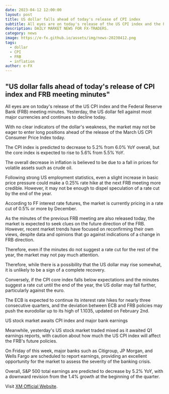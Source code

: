 ```yaml
---
date: 2023-04-12 12:00:00
layout: post
title: US dollar falls ahead of today's release of CPI index
subtitle: All eyes are on today's release of the US CPI index and the Federal Reserve Bank meeting minutes.
description: DAILY MARKET NEWS FOR FX-TRADERS.
category: news
image: https://e-fx.github.io/assets/img/news-20230412.png
tags:
  - dollar
  - CPI
  - FRB
  - inflation
author: e-FX
---
```


##  "US dollar falls ahead of today's release of CPI index and FRB meeting minutes"

All eyes are on today's release of the US CPI index and the Federal Reserve Bank (FRB) meeting minutes. Yesterday, the US dollar fell against most major currencies and continues to decline today.

With no clear indicators of the dollar's weakness, the market may not be eager to enter long positions ahead of the release of the March US CPI Consumer Price Index today.

The CPI index is predicted to decrease to 5.2% from 6.0% YoY overall, but the core index is expected to rise to 5.6% from 5.5% YoY.

The overall decrease in inflation is believed to be due to a fall in prices for volatile assets such as crude oil.

Following strong US employment statistics, even a slight increase in basic price pressure could make a 0.25% rate hike at the next FRB meeting more credible. However, it may not be enough to dispel speculation of a rate cut by the end of the year.

According to FF interest rate futures, the market is currently pricing in a rate cut of 0.5% or more by December.

As the minutes of the previous FRB meeting are also released today, the market is expected to seek clues on the future direction of the FRB. However, recent market trends have focused on reconfirming their own views, despite data and opinions that go against indications of a change in FRB direction.

Therefore, even if the minutes do not suggest a rate cut for the rest of the year, the market may not pay much attention.

Therefore, while there is a possibility that the US dollar may rise somewhat, it is unlikely to be a sign of a complete recovery.

Conversely, if the CPI core index falls below expectations and the minutes suggest a rate cut until the end of the year, the US dollar may fall further, particularly against the euro.

The ECB is expected to continue its interest rate hikes for nearly three consecutive quarters, and the deviation between ECB and FRB policies may push the eurodollar up to its high of 1.1035, updated on February 2nd.

US stock market awaits CPI index and major bank earnings

Meanwhile, yesterday's US stock market traded mixed as it awaited Q1 earnings reports, with caution about how much the US CPI index will affect the FRB's future policies.

On Friday of this week, major banks such as Citigroup, JP Morgan, and Wells Fargo are scheduled to report earnings, providing an excellent opportunity for the market to assess the severity of the banking crisis.

Overall, S&P 500 total earnings are predicted to decrease by 5.2% YoY, with a downward revision from the 1.4% growth at the beginning of the quarter.

Visit [XM Official Website](https://clicks.pipaffiliates.com/c?c=550036&l=en&p=0).